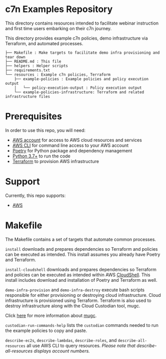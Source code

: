 # c7n Examples Repository 

This directory contains resources intended to facilitate webinar instruction and first time users embarking on their c7n journey.

This directory provides example c7n policies, demo infrastructure via Terraform, and automated processes.  

```
├── Makefile : Make targets to facilitate demo infra provisioning and tear down
├── README.md : This file
├── helpers : Helper scripts
├── requirements.txt
└── resources : Example c7n policies, Terraform
    ├── example-policies : Example policies and policy execution output
    │   └── policy-execution-output : Policy execution output
    └── example-policies-infrastructure: Terraform and related infrastructure files
```

# Prerequisites

In order to use this repo, you will need:
* [AWS account](https://aws.amazon.com/) for access to AWS cloud resources and services
* [AWS CLI](https://aws.amazon.com/cli/) for command line access to your AWS account
* [Poetry](https://python-poetry.org/) for Python package and dependency management
* [Python 3.7+](https://www.python.org/) to run the code
* [Terraform](https://www.terraform.io/) to provision AWS infrastructure


# Support

Currently, this repo supports:

* [AWS](https://aws.amazon.com/)

# Makefile

The Makefile contains a set of targets that automate common processes.

`install` downloads and prepares dependencies so Terraform and policies can be executed as intended. This install assumes you already have Poetry and Terraform.

`install-cloudshell` downloads and prepares dependencies so Terraform and policies can be executed as intended within AWS [CloudShell](https://console.aws.amazon.com/cloudshell). This install includes download and installation of Poetry and Terraform as well.

`demo-infra-provision` and `demo-infra-destroy` execute bash scripts responsible for either provisioning or destroying cloud infrastructure. Cloud infrastructure is provisioned using Terraform. Terraform is also used to destroy infrastructure along with the Cloud Custodian tool, mugc.

Click [here](https://github.com/cloud-custodian/cloud-custodian/tree/master/tools/ops#mugc) for more information about [mugc](https://github.com/cloud-custodian/cloud-custodian/tree/master/tools/ops#mugc).

`custodian-run-commands-help` lists the `custodian` commands needed to run the example policies to copy and paste.

`describe-ec2s`, `describe-lambdas`, `describe-roles`, and `describe-all-resources` all use AWS CLI to query resources. *Please note that describe-all-resources displays account numbers.*
